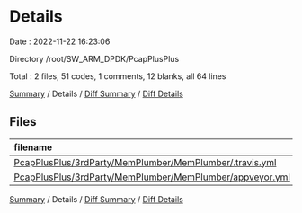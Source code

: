 # Details

Date : 2022-11-22 16:23:06

Directory /root/SW_ARM_DPDK/PcapPlusPlus

Total : 2 files,  51 codes, 1 comments, 12 blanks, all 64 lines

[Summary](results.md) / Details / [Diff Summary](diff.md) / [Diff Details](diff-details.md)

## Files
| filename | language | code | comment | blank | total |
| :--- | :--- | ---: | ---: | ---: | ---: |
| [PcapPlusPlus/3rdParty/MemPlumber/MemPlumber/.travis.yml](/PcapPlusPlus/3rdParty/MemPlumber/MemPlumber/.travis.yml) | YAML | 15 | 0 | 6 | 21 |
| [PcapPlusPlus/3rdParty/MemPlumber/MemPlumber/appveyor.yml](/PcapPlusPlus/3rdParty/MemPlumber/MemPlumber/appveyor.yml) | YAML | 36 | 1 | 6 | 43 |

[Summary](results.md) / Details / [Diff Summary](diff.md) / [Diff Details](diff-details.md)